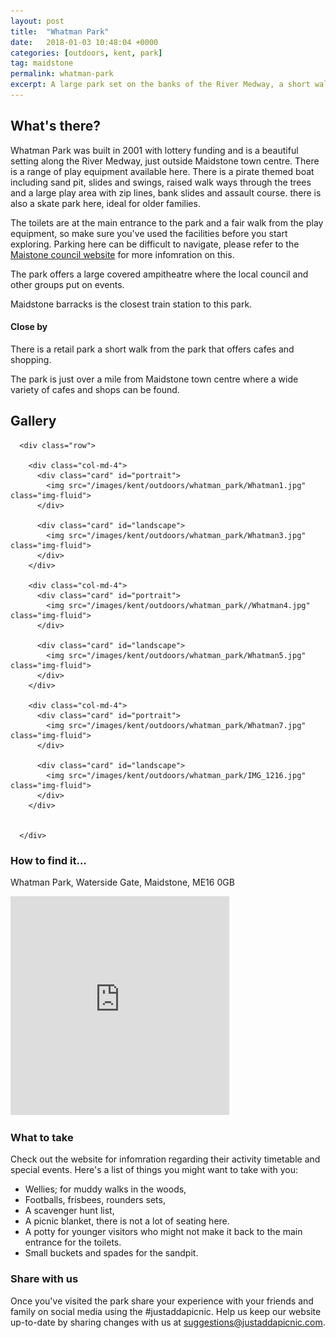 ```yaml
---
layout: post
title:  "Whatman Park"
date:   2018-01-03 10:48:04 +0000
categories: [outdoors, kent, park]
tag: maidstone
permalink: whatman-park
excerpt: A large park set on the banks of the River Medway, a short walk from Maidstone town centre.  It offers some lovely open spaces, several play areas and beautiful views of the river and its' wildlife.
---
```


## What's there?
Whatman Park was built in 2001 with lottery funding and is a beautiful setting along the River Medway, just outside Maidstone town centre.  There is a range of play equipment available here. There is a pirate themed boat including sand pit, slides and swings, raised walk ways through the trees and a large play area with zip lines, bank slides and assault course.  there is also a skate park here, ideal for older families.

The toilets are at the main entrance to the park and a fair walk from the play equipment, so make sure you've used the facilities before you start exploring.  Parking here can be difficult to navigate, please refer to the [Maistone council website]("http://www.maidstone.gov.uk/residents/parks-and-play-areas/whatman-park") for more infomration on this.

The park offers a large covered ampitheatre where the local council and other groups put on events.

Maidstone barracks is the closest train station to this park.

#### Close by

There is a retail park a short walk from the park that offers cafes and shopping.

The park is just over a mile from Maidstone town centre where a wide variety of cafes and shops can be found.

## Gallery

<div class="container">

      <div class="row">

        <div class="col-md-4">
          <div class="card" id="portrait">
            <img src="/images/kent/outdoors/whatman_park/Whatman1.jpg" class="img-fluid">
          </div>

          <div class="card" id="landscape">
            <img src="/images/kent/outdoors/whatman_park/Whatman3.jpg" class="img-fluid">
          </div>
        </div>

        <div class="col-md-4">
          <div class="card" id="portrait">
            <img src="/images/kent/outdoors/whatman_park//Whatman4.jpg" class="img-fluid">
          </div>

          <div class="card" id="landscape">
            <img src="/images/kent/outdoors/whatman_park/Whatman5.jpg" class="img-fluid">
          </div>
        </div>

        <div class="col-md-4">
          <div class="card" id="portrait">
            <img src="/images/kent/outdoors/whatman_park/Whatman7.jpg" class="img-fluid">
          </div>

          <div class="card" id="landscape">
            <img src="/images/kent/outdoors/whatman_park/IMG_1216.jpg" class="img-fluid">
          </div>
        </div>
        
    
      </div>      

</div>

### How to find it...
Whatman Park, Waterside Gate, Maidstone, ME16 0GB

<iframe src="https://www.google.com/maps/embed?pb=!1m18!1m12!1m3!1d2495.6466221176856!2d0.5134946630225913!3d51.28082353909454!2m3!1f0!2f0!3f0!3m2!1i1024!2i768!4f13.1!3m3!1m2!1s0x47df33cac25ec3d9%3A0xdbdba2e83b089d63!2sWhatman+Park!5e0!3m2!1sen!2suk!4v1511257176182" width="350" height="350" frameborder="0" style="border:0" allowfullscreen></iframe>

### What to take
Check out the website for infomration regarding their activity timetable and special events.
Here's a list of things you might want to take with you:
* Wellies; for muddy walks in the woods,
* Footballs, frisbees, rounders sets, 
* A scavenger hunt list, 
* A picnic blanket, there is not a lot of seating here.
* A potty for younger visitors who might not make it back to the main entrance for the toilets.
* Small buckets and spades for the sandpit.


### Share with us
Once you've visited the park share your experience with your friends and family on social media using the #justaddapicnic.  Help us keep our website up-to-date by sharing changes with us at suggestions@justaddapicnic.com. 
